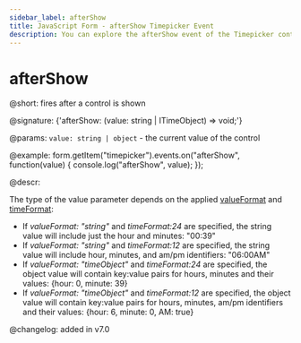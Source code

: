 ```yaml
---
sidebar_label: afterShow
title: JavaScript Form - afterShow Timepicker Event 
description: You can explore the afterShow event of the Timepicker control of Form in the documentation of the DHTMLX JavaScript UI library. Browse developer guides and API reference, try out code examples and live demos, and download a free 30-day evaluation version of DHTMLX Suite 7.
---
```


# afterShow

@short: fires after a control is shown

@signature: {'afterShow: (value: string | ITimeObject) => void;'}

@params:
`value: string | object` - the current value of the control

@example:
form.getItem("timepicker").events.on("afterShow", function(value) {
    console.log("afterShow", value);
});

@descr:

The type of the value parameter depends on the applied [valueFormat](form/api/timepicker/api_timepicker_properties.md) and [timeFormat](form/api/timepicker/api_timepicker_properties.md):

- If *valueFormat: "string"*  and *timeFormat:24* are specified, the string value will include just the hour and minutes: "00:39"
- If *valueFormat: "string"*  and *timeFormat:12* are specified, the string value will include hour, minutes, and am/pm identifiers: "06:00AM"
- If *valueFormat: "timeObject"*  and *timeFormat:24* are specified, the object value will contain key:value pairs for hours, minutes and their values: {hour: 0, minute: 39}
- If *valueFormat: "timeObject"*  and *timeFormat:12* are specified, the object value will contain key:value pairs for hours, minutes, am/pm identifiers and their values: {hour: 6, minute: 0, AM: true}

@changelog: added in v7.0
